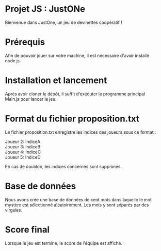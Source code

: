 # Projet JS : JustONe

Bienvenue dans JustOne, un jeu de devinettes coopératif !

# Prérequis

Afin de pouvoir jouer sur votre machine, il est nécessaire d'avoir installé node.js.

# Installation et lancement

Après avoir cloner le dépôt, il suffit d'exécuter le programme principal Main.js pour lancer le jeu.

# Format du fichier proposition.txt

Le fichier proposition.txt enregistre les indices des joueurs sous ce format :

Joueur 2: IndiceA \
Joueur 3: IndiceB \
Joueur 4: IndiceC \
Joueur 5: IndiceD

En cas de doublon, les indices concernés sont supprimés.

# Base de données 

Nous avons crée une base de données de cent mots dans laquelle le mot mystère est sélectionné aléatoirement.
Les mots y sont séparés par des virgules.

# Score final

Lorsque le jeu est terminé, le score de l'équipe est affiché.
